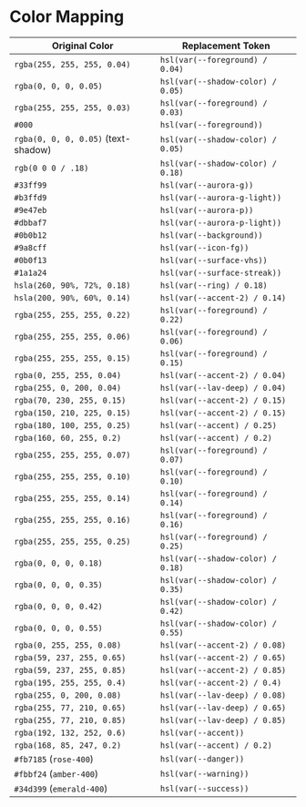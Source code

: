 # Color Mapping

| Original Color                      | Replacement Token                 |
| ----------------------------------- | --------------------------------- |
| `rgba(255, 255, 255, 0.04)`         | `hsl(var(--foreground) / 0.04)`   |
| `rgba(0, 0, 0, 0.05)`               | `hsl(var(--shadow-color) / 0.05)` |
| `rgba(255, 255, 255, 0.03)`         | `hsl(var(--foreground) / 0.03)`   |
| `#000`                              | `hsl(var(--foreground))`          |
| `rgba(0, 0, 0, 0.05)` (text-shadow) | `hsl(var(--shadow-color) / 0.05)` |
| `rgb(0 0 0 / .18)`                  | `hsl(var(--shadow-color) / 0.18)` |
| `#33ff99`                           | `hsl(var(--aurora-g))`            |
| `#b3ffd9`                           | `hsl(var(--aurora-g-light))`      |
| `#9e47eb`                           | `hsl(var(--aurora-p))`            |
| `#dbbaf7`                           | `hsl(var(--aurora-p-light))`      |
| `#0b0b12`                           | `hsl(var(--background))`          |
| `#9a8cff`                           | `hsl(var(--icon-fg))`             |
| `#0b0f13`                           | `hsl(var(--surface-vhs))`         |
| `#1a1a24`                           | `hsl(var(--surface-streak))`      |
| `hsla(260, 90%, 72%, 0.18)`         | `hsl(var(--ring) / 0.18)`         |
| `hsla(200, 90%, 60%, 0.14)`         | `hsl(var(--accent-2) / 0.14)`     |
| `rgba(255, 255, 255, 0.22)`         | `hsl(var(--foreground) / 0.22)`   |
| `rgba(255, 255, 255, 0.06)`         | `hsl(var(--foreground) / 0.06)`   |
| `rgba(255, 255, 255, 0.15)`         | `hsl(var(--foreground) / 0.15)`   |
| `rgba(0, 255, 255, 0.04)`           | `hsl(var(--accent-2) / 0.04)`     |
| `rgba(255, 0, 200, 0.04)`           | `hsl(var(--lav-deep) / 0.04)`     |
| `rgba(70, 230, 255, 0.15)`          | `hsl(var(--accent-2) / 0.15)`     |
| `rgba(150, 210, 225, 0.15)`         | `hsl(var(--accent-2) / 0.15)`     |
| `rgba(180, 100, 255, 0.25)`         | `hsl(var(--accent) / 0.25)`       |
| `rgba(160, 60, 255, 0.2)`           | `hsl(var(--accent) / 0.2)`        |
| `rgba(255, 255, 255, 0.07)`         | `hsl(var(--foreground) / 0.07)`   |
| `rgba(255, 255, 255, 0.10)`         | `hsl(var(--foreground) / 0.10)`   |
| `rgba(255, 255, 255, 0.14)`         | `hsl(var(--foreground) / 0.14)`   |
| `rgba(255, 255, 255, 0.16)`         | `hsl(var(--foreground) / 0.16)`   |
| `rgba(255, 255, 255, 0.25)`         | `hsl(var(--foreground) / 0.25)`   |
| `rgba(0, 0, 0, 0.18)`               | `hsl(var(--shadow-color) / 0.18)` |
| `rgba(0, 0, 0, 0.35)`               | `hsl(var(--shadow-color) / 0.35)` |
| `rgba(0, 0, 0, 0.42)`               | `hsl(var(--shadow-color) / 0.42)` |
| `rgba(0, 0, 0, 0.55)`               | `hsl(var(--shadow-color) / 0.55)` |
| `rgba(0, 255, 255, 0.08)`           | `hsl(var(--accent-2) / 0.08)`     |
| `rgba(59, 237, 255, 0.65)`          | `hsl(var(--accent-2) / 0.65)`     |
| `rgba(59, 237, 255, 0.85)`          | `hsl(var(--accent-2) / 0.85)`     |
| `rgba(195, 255, 255, 0.4)`          | `hsl(var(--accent-2) / 0.4)`      |
| `rgba(255, 0, 200, 0.08)`           | `hsl(var(--lav-deep) / 0.08)`     |
| `rgba(255, 77, 210, 0.65)`          | `hsl(var(--lav-deep) / 0.65)`     |
| `rgba(255, 77, 210, 0.85)`          | `hsl(var(--lav-deep) / 0.85)`     |
| `rgba(192, 132, 252, 0.6)`          | `hsl(var(--accent))`              |
| `rgba(168, 85, 247, 0.2)`           | `hsl(var(--accent) / 0.2)`        |
| `#fb7185` (`rose-400`)              | `hsl(var(--danger))`              |
| `#fbbf24` (`amber-400`)             | `hsl(var(--warning))`             |
| `#34d399` (`emerald-400`)           | `hsl(var(--success))`             |
